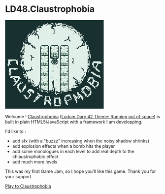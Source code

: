 # LD48.Claustrophobia

![Claustrophobia](./sources/game/assets/images/splash-160x144@2x.png)

Welcome ! [Claustrophobia](https://deformhead.github.io/LD48.Claustrophobia/index.html) ([Ludum Dare 42 Theme: Running out of space](https://ldjam.com/events/ludum-dare/42/ld48-claustrophobia)) is built in plain HTML5/JavaScript with a framework I am developping.

I'd like to :

- add sfx (with a "buzzz" increasing when the noisy shadow shrinks)
- add explosion effects when a bomb hits the player
- add some monologues in each level to add real depth to the chlaustrophobic effect
- add much more levels

This was my first Game Jam, so I hope you'll like this game. Thank you for your support.

[Play to Claustrophobia](https://deformhead.github.io/LD48.Claustrophobia/index.html)
